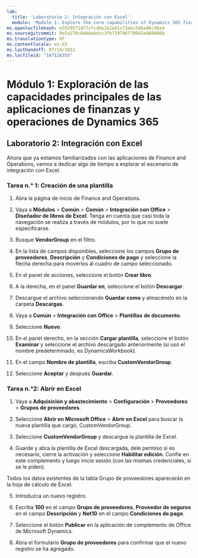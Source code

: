 ```yaml
---
lab:
  title: 'Laboratorio 2: Integración con Excel'
  module: 'Module 1: Explore the core capabilities of Dynamics 365 finance and operations apps'
ms.openlocfilehash: e5929571477cfcdbb1b2e81c72ebc566a96c56a4
ms.sourcegitcommit: 8e5a278c6e08abdcc3fb719796f79842e868606b
ms.translationtype: HT
ms.contentlocale: es-ES
ms.lasthandoff: 07/14/2022
ms.locfileid: "147116355"
---
```

# <a name="module-1-explore-the-core-capabilities-of-dynamics-365-finance-and-operations-apps"></a>Módulo 1: Exploración de las capacidades principales de las aplicaciones de finanzas y operaciones de Dynamics 365

## <a name="lab-2---excel-integration"></a>Laboratorio 2: Integración con Excel

Ahora que ya estamos familiarizados con las aplicaciones de Finance and Operations, vamos a dedicar algo de tiempo a explorar el escenario de integración con Excel.

### <a name="task-1-create-template"></a>Tarea n.° 1: Creación de una plantilla

1. Abra la página de inicio de Finance and Operations. 

2. Vaya a **Módulos** > **Común** > **Común** > **Integración con Office** > **Diseñador de libros** **de Excel**. Tenga en cuenta que casi toda la navegación se realiza a través de módulos, por lo que no suele especificarse.

3. Busque **VendorGroup** en el filtro.

4. En la lista de campos disponibles, seleccione los campos **Grupo de proveedores**, **Descripción** y **Condiciones de pago** y seleccione la flecha derecha para moverlos al cuadro de campo seleccionado.

5. En el panel de acciones, seleccione el botón **Crear libro**.

6. A la derecha, en el panel **Guardar en**, seleccione el botón **Descargar**.

7. Descargue el archivo seleccionando **Guardar como** y almacénelo en la carpeta **Descargas**.

8. Vaya a **Común** > **Integración con Office** > **Plantillas** **de documento**.

9. Seleccione **Nuevo**.

10. En el panel derecho, en la sección **Cargar plantilla**, seleccione el botón **Examinar** y seleccione el archivo descargado anteriormente (si usó el nombre predeterminado, es DynamicsWorkbook).

11. En el campo **Nombre de plantilla**, escriba **CustomVendorGroup**.

12. Seleccione **Aceptar** y después **Guardar**.

### <a name="task-2-open-in-excel"></a>Tarea n.°2: Abrir en Excel

1. Vaya a **Adquisición y abastecimiento** > **Configuración** > **Proveedores** > **Grupos de proveedores**.

2. Seleccione **Abrir en Microsoft Office** > **Abrir en Excel** para buscar la nueva plantilla que cargó, CustomVendorGroup.

3. Seleccione **CustomVendorGroup** y descargue la plantilla de Excel.

4. Guarde y abra la plantilla de Excel descargada, dele permiso si es necesario, cierre la activación y seleccione **Habilitar edición**. Confíe en este complemento y luego inicie sesión (con las mismas credenciales, si se le piden).

Todos los datos existentes de la tabla Grupo de proveedores aparecerán en la hoja de cálculo de Excel.

5. Introduzca un nuevo registro.

6. Escriba **100** en el campo **Grupo de proveedores**, **Proveedor de seguros** en el campo **Descripción** y **Net10** en el campo **Condiciones de pago**.

7. Seleccione el botón **Publicar** en la aplicación de complemento de Office de Microsoft Dynamics.

8. Abra el formulario **Grupo de proveedores** para confirmar que el nuevo registro se ha agregado.

